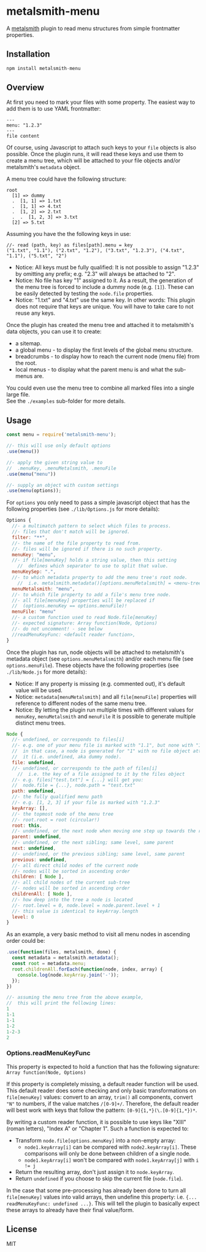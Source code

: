 
metalsmith-menu
===============

A [metalsmith](https://github.com/segmentio/metalsmith)
plugin to read menu structures from simple frontmatter properties.

## Installation

```js
npm install metalsmith-menu
```

## Overview

At first you need to mark your files with some property. The easiest way to add
them is to use YAML frontmatter:

```
---
menu: "1.2.3"
---
file content
```

Of course, using Javascript to attach such keys to your `file` objects is also
possible. Once the plugin runs, it will read these keys and use them to create a
menu tree, which will be attached to your file objects and/or metalsmith's
`metadata` object.

A menu tree could have the following structure:

```
root
  [1] => dummy
  .  [1, 1] => 1.txt
  .  [1, 1] => 4.txt
  .  [1, 2] => 2.txt
  .  .  [1, 2, 3] => 3.txt
  [2] => 5.txt
```

Assuming you have the the following keys in use:

```
//- read (path, key) as files[path].menu = key
("1.txt", "1.1"), ("2.txt", "1.2"), ("3.txt", "1.2.3"), ("4.txt", "1.1"), ("5.txt", "2")
```

- Notice: All keys must be fully qualified: It is not possible to assign
  "1.2.3" by omitting any prefix; e.g. "2.3" will always be attached to "2".
- Notice: No file has key "1" assigned to it. As a result, the generation
  of the menu tree is forced to include a dummy node (e.g. `[1]`). These can be
  easily detected by testing the `node.file` properties.
- Notice: "1.txt" and "4.txt" use the same key. In other words: This plugin
  does not require that keys are unique. You will have to take care to not reuse
  any keys.

Once the plugin has created the menu tree and attached it to metalsmith's data
objects, you can use it to create:

- a sitemap.
- a global menu - to display the first levels of the global menu structure.
- breadcrumbs - to display how to reach the current node (menu file) from the root.
- local menus - to display what the parent menu is and what the sub-menus are.

You could even use the menu tree to combine all marked files into a single large file.  
See the `./examples` sub-folder for more details.

## Usage

```js
const menu = require('metalsmith-menu');

//- this will use only default options
.use(menu())

//- apply the given string value to
//  .menuKey, .menuMetalsmith, .menuFile
.use(menu("menu"))

//- supply an object with custom settings
.use(menu(options));
```

For `options` you only need to pass a simple javascript object that has the
following properties (see `./lib/Options.js` for more details):

```js
Options {
  //- a multimatch pattern to select which files to process.
  //- files that don't match will be ignored.
  filter: "**",
  //- the name of the file property to read from.
  //- files will be ignored if there is no such property.
  menuKey: "menu",
  //- if file[menuKey] holds a string value, then this setting
	//  defines which separator to use to split that value.
  menuKeySep: ".",
  //- to which metadata property to add the menu tree's root node.
	//  i.e. metalsmith.metadata()[options.menuMetalsmith] = <menu-tree>
  menuMetalsmith: "menu",
  //- to which file property to add a file's menu tree node.
  //- all file[menuKey] properties will be replaced if
  //  (options.menuKey == options.menuFile)!
  menuFile: "menu"
  //- a custom function used to read Node.file[menuKey]
  //- expected signature: Array function(Node, Options)
  //- do not uncomment! - see below
  //readMenuKeyFunc: <default reader function>,
}
```

Once the plugin has run, node objects will be attached to metalsmith's
metadata object (see `options.menuMetalsmith`) and/or each menu file (see
`options.menuFile`). These objects have the following properties (see
`./lib/Node.js` for more details):

- Notice: If any property is missing (e.g. commented out), it's default value
  will be used.
- Notice: `metadata[menuMetalsmith]` and all `file[menuFile]` properties will
  reference to different nodes of the same menu tree.
- Notice: By letting the plugin run multiple times with different values for
  `menuKey`, `menuMetalsmith` and `menuFile` it is possible to generate multiple
  distinct menu trees.

```js
Node {
  //- undefined, or corresponds to files[i]
  //- e.g. one of your menu file is marked with "1.1", but none with "1";
  //  in that case, a node is generated for "1" with no file object attached to
  //  it (i.e. undefined, aka dummy node).
  file: undefined,
  //- undefined, or corresponds to the path of files[i]
	//  i.e. the key of a file assigned to it by the files object
  //- e.g. files["test.txt"] = {...} will get you:
  //  node.file = {...}, node.path = "test.txt"
  path: undefined,
  //- the fully qualified menu path
  //- e.g. [1, 2, 3] if your file is marked with "1.2.3"
  keyArray: [],
  //- the topmost node of the menu tree
  //- root.root = root (circular!)
  root: this,
  //- undefined, or the next node when moving one step up towards the root
  parent: undefined,
  //- undefined, or the next sibling; same level, same parent
  next: undefined,
  //- undefined, or the previous sibling; same level, same parent
  previous: undefined,
  //- all direct child nodes of the current node
  //- nodes will be sorted in ascending order
  children: [ Node ],
  //- all child nodes of the current sub-tree
  //- nodes will be sorted in ascending order
  childrenAll: [ Node ],
  //- how deep into the tree a node is located
  //- root.level = 0, node.level = node.parent.level + 1
  //- this value is identical to keyArray.length
  level: 0
}
```

As an example, a very basic method to visit all menu nodes in ascending order could be:

```js
.use(function(files, metalsmith, done) {
  const metadata = metalsmith.metadata();
  const root = metadata.menu;
  root.childrenAll.forEach(function(node, index, array) {
    console.log(node.keyArray.join('-'));
  });
})

//- assuming the menu tree from the above example,
//  this will print the following lines:
1
1-1
1-1
1-2
1-2-3
2
```

### Options.readMenuKeyFunc

This property is expected to hold a function that has the following signature:
`Array function(Node, Options)`

If this property is completely missing, a default reader function will be used.
This default reader does some checking and only basic transformations on
`file[menuKey]` values: convert to an array, `trim()` all components,
convert `"N"` to numbers, if the value matches `/[0-9]+/`. Therefore, the default
reader will best work with keys that follow the pattern: `[0-9]{1,*}(\.[0-9]{1,*})*`.

By writing a custom reader function, it is possible to use keys like
"XIII" (roman letters), "Index A" or "Chapter 1". Such a function is expected to:

- Transform `node.file[options.menuKey]` into a non-empty array:
  - `node1.keyArray[i]` can be compared with `node2.keyArray[i]`.
    These comparisons will only be done between children of a single node.
  - `node1.keyArray[i]` won't be compared with `node1.keyArray[j]` with `i != j`
- Return the resulting array, don't just assign it to `node.keyArray`.
- Return `undefined` if you choose to skip the current file (`node.file`).

In the case that some pre-processing has already been done to turn all 
`file[menuKey]` values into valid arrays, then undefine this property:
i.e. `{... readMenuKeyFunc: undefined ...}`. This will tell the plugin to
basically expect these arrays to already have their final value/form.

## License

MIT
